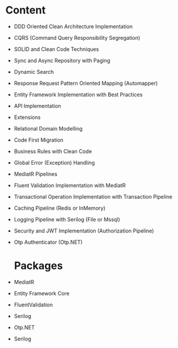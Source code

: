 # Content
- DDD Oriented Clean Architecture Implementation
- CQRS (Command Query Responsibility Segregation)
- SOLID and Clean Code Techniques
- Sync and Async Repository with Paging
- Dynamic Search
- Response Request Pattern Oriented Mapping (Automapper)
- Entity Framework Implementation with Best Practices
- API Implementation
- Extensions
- Relational Domain Modelling
- Code First Migration
- Business Rules with Clean Code
- Global Error (Exception) Handling
- MediatR Pipelines
- Fluent Validation Implementation with MediatR
- Transactional Operation Implementation with Transaction Pipeline
- Caching Pipeline (Redis or InMemory)
- Logging Pipeline with Serilog (File or Mssql)
- Security and JWT Implementation (Authorization Pipeline)
- Otp Authenticator (Otp.NET)

  # Packages
- MediatR
- Entity Framework Core
- FluentValidation
- Serilog
- Otp.NET
- Serilog

